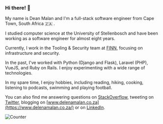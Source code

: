 ### Hi there! 👋

My name is Dean Malan and I'm a full-stack software engineer from
Cape Town, South Africa :south_africa: .

I studied computer science at the University of Stellenbosch and have been working as a 
software engineer for almost eight years.

Currently, I work in the Tooling & Security team at [FINN](www.finn.com), focusing on infrastructure and security.

In the past, I've worked with Python (Django and Flask), Laravel (PHP), VueJS, and Ruby on Rails. I enjoy
experimenting with a wide range of technologies.

In my spare time, I enjoy hobbies, including reading, hiking, cooking, listening to podcasts, swimming and playing football.

You can also find me answering questions on [StackOverflow](https://stackoverflow.com/users/3486675/delena-malan),
  tweeting on 
  [Twitter](https://twitter.com/delenamalan), blogging on [www.delenamalan.co.za](https://www.delenamalan.co.za/) or on
  [LinkedIn](https://www.linkedin.com/in/delenamalan).

<!--
**delenamalan/delenamalan** is a ✨ _special_ ✨ repository because its `README.md` (this file) appears on your GitHub profile.

Here are some ideas to get you started:

- 🔭 I’m currently working on ...
- 🌱 I’m currently learning ...
- 👯 I’m looking to collaborate on ...
- 🤔 I’m looking for help with ...
- 💬 Ask me about ...
- 📫 How to reach me: ...
- 😄 Pronouns: ...
- ⚡ Fun fact: ...
-->

<img src="https://delenamalan.goatcounter.com/count?p=/github-profile" alt="Counter">

